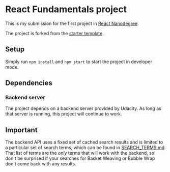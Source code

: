 # React Fundamentals project
This is my submission for the first project in [React Nanodegree](https://www.udacity.com/course/react-nanodegree--nd019).

The project is forked from the [starter template](https://github.com/udacity/reactnd-project-myreads-starter).

## Setup
Simply run ```npm install``` and ```npm start``` to start the project in developer mode.

## Dependencies
### Backend server
The project depends on a backend server provided by Udacity. As long as that server is running, this project will continue to work.

## Important
The backend API uses a fixed set of cached search results and is limited to a particular set of search terms, which can be found in [SEARCH_TERMS.md](SEARCH_TERMS.md). That list of terms are the _only_ terms that will work with the backend, so don't be surprised if your searches for Basket Weaving or Bubble Wrap don't come back with any results.
